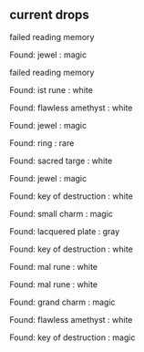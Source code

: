 ## current drops

failed reading memory
Found: jewel : magic
failed reading memory
Found: ist rune : white
Found: flawless amethyst : white
Found: jewel : magic
Found: ring : rare
Found: sacred targe : white
Found: jewel : magic
Found: key of destruction : white
Found: small charm : magic
Found: lacquered plate : gray
Found: key of destruction : white
Found: mal rune : white
Found: mal rune : white
Found: grand charm : magic
Found: flawless amethyst : white
Found: key of destruction : magic

